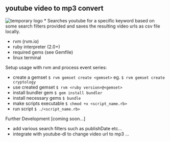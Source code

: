 ## youtube video to mp3 convert
![temporary logo](https://s2.gifyu.com/images/Peek-2018-10-29-00-13.gif "get_my_news temporary logo")
*
Searches youtube for a specific keyword based on some search filters provided and saves the resulting video urls as csv file locally.

* rvm (rvm.io)
* ruby interpreter (2.0+)
* required gems (see Gemfile)
* linux terminal

Setup usage with rvm and process event series:
* create a gemset
`$ rvm gemset create <gemset>`
eg. `$ rvm gemset create cryptology`
* use created gemset
`$ rvm <ruby version>@<gemset>`
* install bundler gem
`$ gem install bundler`
* install necessary gems
`$ bundle`
* make scripts executable
`$ chmod +x <script_name.rb>`
* run script
`$ ./<script_name.rb>`

Further Development [coming soon...]
* add various search filters such as publishDate etc...
* integrate with youtube-dl to change video url to mp3 ...
